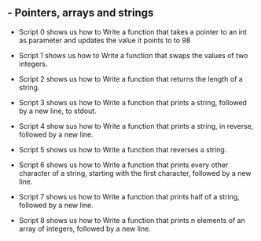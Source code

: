 ## - Pointers, arrays and strings

* Script 0 shows us how to Write a function that takes a pointer to an int as parameter and updates the value it points to to 98

* Script 1 shows us how to Write a function that swaps the values of two integers.

* Script 2 shows us how to Write a function that returns the length of a string.

* Script 3 shows us how to Write a function that prints a string, followed by a new line, to stdout.

* Script 4 show sus how to Write a function that prints a string, in reverse, followed by a new line.

* Script 5 shows us how to Write a function that reverses a string.

* Script 6 shows us how to Write a function that prints every other character of a string, starting with the first character, followed by a new line.

* Script 7 shows us how to Write a function that prints half of a string, followed by a new line.

* Script 8 shows us how to Write a function that prints n elements of an array of integers, followed by a new line.
